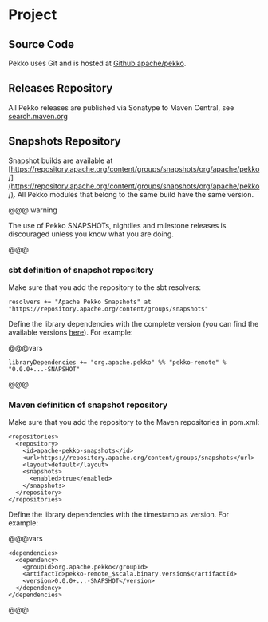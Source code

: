 # Project

## Source Code

Pekko uses Git and is hosted at [Github apache/pekko](https://github.com/apache/pekko).

## Releases Repository

All Pekko releases are published via Sonatype to Maven Central, see
[search.maven.org](https://search.maven.org/search?q=g:org.apache.pekko)

## Snapshots Repository

Snapshot builds are available at [https://repository.apache.org/content/groups/snapshots/org/apache/pekko/](https://repository.apache.org/content/groups/snapshots/org/apache/pekko/). All Pekko modules that belong to the same build have the same version.

@@@ warning

The use of Pekko SNAPSHOTs, nightlies and milestone releases is discouraged unless you know what you are doing.

@@@

### sbt definition of snapshot repository

Make sure that you add the repository to the sbt resolvers:

```
resolvers += "Apache Pekko Snapshots" at "https://repository.apache.org/content/groups/snapshots"
```

Define the library dependencies with the complete version (you can find the available versions [here](https://repository.apache.org/content/groups/snapshots/org/apache/pekko/pekko-actor_3/)). For example:

@@@vars
```
libraryDependencies += "org.apache.pekko" %% "pekko-remote" % "0.0.0+...-SNAPSHOT"
```
@@@

### Maven definition of snapshot repository

Make sure that you add the repository to the Maven repositories in pom.xml:

```
<repositories>
  <repository>
    <id>apache-pekko-snapshots</id>
    <url>https://repository.apache.org/content/groups/snapshots</url>
    <layout>default</layout>
    <snapshots>
      <enabled>true</enabled>
    </snapshots>
  </repository>
</repositories>
```

Define the library dependencies with the timestamp as version. For example:

@@@vars
```
<dependencies>
  <dependency>
    <groupId>org.apache.pekko</groupId>
    <artifactId>pekko-remote_$scala.binary.version$</artifactId>
    <version>0.0.0+...-SNAPSHOT</version>
  </dependency>
</dependencies>
```
@@@

